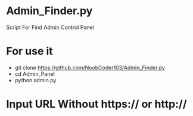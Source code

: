# Admin_Finder.py
Script For Find Admin Control Panel
# For use it
* git clone https://github.com/NoobCoder103/Admin_Finder.py
* cd Admin_Panel
* python admin.py


# Input URL Without https:// or http://
